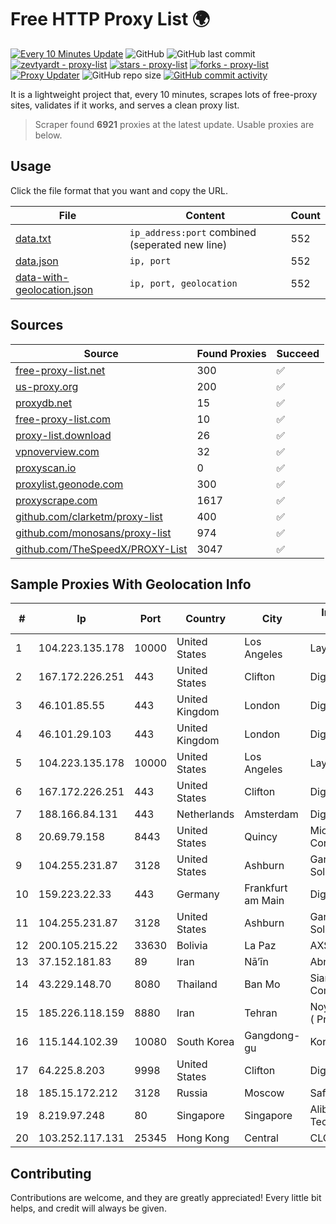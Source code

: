 
# Free HTTP Proxy List 🌍

[![Every 10 Minutes Update](https://github.com/mertguvencli/http-proxy-list/actions/workflows/main.yml/badge.svg?branch=main)](https://github.com/mertguvencli/http-proxy-list/actions/workflows/main.yml)
![GitHub](https://img.shields.io/github/license/mertguvencli/http-proxy-list)
![GitHub last commit](https://img.shields.io/github/last-commit/mertguvencli/http-proxy-list)
[![zevtyardt - proxy-list](https://img.shields.io/static/v1?label=zevtyardt&message=proxy-list&color=blue&logo=github)](https://github.com/zevtyardt/proxy-list "Go to GitHub repo")
[![stars - proxy-list](https://img.shields.io/github/stars/zevtyardt/proxy-list?style=social)](https://github.com/zevtyardt/proxy-list)
[![forks - proxy-list](https://img.shields.io/github/forks/zevtyardt/proxy-list?style=social)](https://github.com/zevtyardt/proxy-list)
[![Proxy Updater](https://github.com/zevtyardt/proxy-list/workflows/Proxy%20Updater/badge.svg)](https://github.com/zevtyardt/proxy-list/actions?query=workflow:"Proxy+Updater")
![GitHub repo size](https://img.shields.io/github/repo-size/zevtyardt/proxy-list)
[![GitHub commit activity](https://img.shields.io/github/commit-activity/m/zevtyardt/proxy-list?logo=commits)](https://github.com/zevtyardt/proxy-list/commits/main)

It is a lightweight project that, every 10 minutes, scrapes lots of free-proxy sites, validates if it works, and serves a clean proxy list.

> Scraper found **6921** proxies at the latest update. Usable proxies are below.

## Usage

Click the file format that you want and copy the URL.

|File|Content|Count|
|----|-------|-----|
|[data.txt](https://raw.githubusercontent.com/mertguvencli/http-proxy-list/main/proxy-list/data.txt)|`ip_address:port` combined (seperated new line)|552|
|[data.json](https://raw.githubusercontent.com/mertguvencli/http-proxy-list/main/proxy-list/data.json)|`ip, port`|552|
|[data-with-geolocation.json](https://raw.githubusercontent.com/mertguvencli/http-proxy-list/main/proxy-list/data-with-geolocation.json)|`ip, port, geolocation`|552|

## Sources

|Source|Found Proxies|Succeed|
|------|-------------|-------|
|[free-proxy-list.net](https://free-proxy-list.net)|300|✅|
|[us-proxy.org](https://www.us-proxy.org)|200|✅|
|[proxydb.net](http://proxydb.net)|15|✅|
|[free-proxy-list.com](https://free-proxy-list.com/?page=&port=&type%5B%5D=http&type%5B%5D=https&up_time=0&search=Search)|10|✅|
|[proxy-list.download](https://www.proxy-list.download/HTTP)|26|✅|
|[vpnoverview.com](https://vpnoverview.com/privacy/anonymous-browsing/free-proxy-servers)|32|✅|
|[proxyscan.io](https://www.proxyscan.io)|0|✅|
|[proxylist.geonode.com](https://proxylist.geonode.com/api/proxy-list?limit=300&page=1&sort_by=lastChecked&sort_type=desc&protocols=http,https)|300|✅|
|[proxyscrape.com](https://api.proxyscrape.com/v2/?request=displayproxies&protocol=http&timeout=10000&country=all&ssl=all&anonymity=all)|1617|✅|
|[github.com/clarketm/proxy-list](https://raw.githubusercontent.com/clarketm/proxy-list/master/proxy-list-raw.txt)|400|✅|
|[github.com/monosans/proxy-list](https://raw.githubusercontent.com/monosans/proxy-list/main/proxies/http.txt)|974|✅|
|[github.com/TheSpeedX/PROXY-List](https://raw.githubusercontent.com/TheSpeedX/PROXY-List/master/http.txt)|3047|✅|


## Sample Proxies With Geolocation Info

|#|Ip|Port|Country|City|Internet Service Provider|
|-|--|----|-------|----|-------------------------|
|1|104.223.135.178|10000|United States|Los Angeles|LayerHost|
|2|167.172.226.251|443|United States|Clifton|DigitalOcean, LLC|
|3|46.101.85.55|443|United Kingdom|London|DigitalOcean|
|4|46.101.29.103|443|United Kingdom|London|DigitalOcean, LLC|
|5|104.223.135.178|10000|United States|Los Angeles|LayerHost|
|6|167.172.226.251|443|United States|Clifton|DigitalOcean, LLC|
|7|188.166.84.131|443|Netherlands|Amsterdam|DigitalOcean, LLC|
|8|20.69.79.158|8443|United States|Quincy|Microsoft Corporation|
|9|104.255.231.87|3128|United States|Ashburn|Garrison Network Solutions LLC|
|10|159.223.22.33|443|Germany|Frankfurt am Main|DigitalOcean, LLC|
|11|104.255.231.87|3128|United States|Ashburn|Garrison Network Solutions LLC|
|12|200.105.215.22|33630|Bolivia|La Paz|AXS Bolivia S. A.|
|13|37.152.181.83|89|Iran|Nā’īn|AbrArvan|
|14|43.229.148.70|8080|Thailand|Ban Mo|Siamdata Communication Co.|
|15|185.226.118.159|8880|Iran|Tehran|Noyan Abr Arvan Co. ( Private Joint Stock)|
|16|115.144.102.39|10080|South Korea|Gangdong-gu|Korea Telecom|
|17|64.225.8.203|9998|United States|Clifton|DigitalOcean, LLC|
|18|185.15.172.212|3128|Russia|Moscow|SafeData LLC|
|19|8.219.97.248|80|Singapore|Singapore|Alibaba (US) Technology Co., Ltd.|
|20|103.252.117.131|25345|Hong Kong|Central|CLOUDWEBMANAGE|



## Contributing

Contributions are welcome, and they are greatly appreciated! Every
little bit helps, and credit will always be given.

